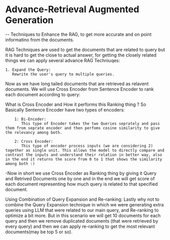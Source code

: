 # Advance-Retrieval Augmented Generation
-- Techniques to Enhance the RAG, to get more accurate and on point informatino from the documents.


RAG Techniques are used to get the documents that are related to query but it is hard to get the close to actual answer, for getting the closely related things we can apply several advance RAG Techniuqes:

	1. Expand the Query:
	   Rewrite the user's query to multiple queries.
Now as we have long tailed documents that are retrieved as relavent documents. We will use Cross Encoder from Sentence Encoder to rank each document according to query:

What is Cross Encoder and How it performs this Ranking thing ?
So Basically Sentence Encoder have two types of encoders:
        
        1: Bi-Encoder:
           This type of Encoder takes the two Queries seprately and pass them from seprate encoder and then perfoms cosine similarity to give the relevancy among both.
           
        2: Cross Encoder:
           This type of encoder process inputs (we are considering 2) together as single unit. This allows the model to directly compare and contrast the inputs and understand their relation in better way, also in the end it returns the score from 0 to 1 that shows the similarity among both :)
           
         
-Now in short we use Cross Encoder as Ranking thing by giving it Query and Retrived Documents one by one and in the end we will get score of each document representing how much query is related to that specified document.




Using Combination of Query Expansion and Re-ranking:
Lastly why not to combine the Query Expansion technique in which we were generating extra queries using LLM that were related to our main query, and Re-ranking to optimize a bit more. But in this scenario we will get 10 documents for each query and then we remove duplicated documents (that were retrieved by every query) and then we can apply re-ranking to get the most relevant documents(may be top 5 or so). 
